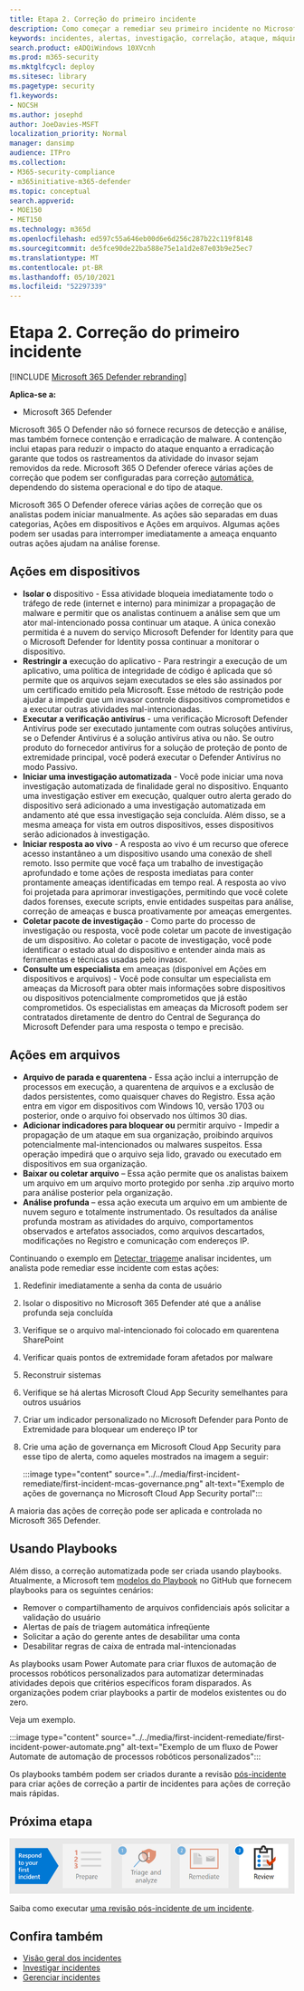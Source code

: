 ```yaml
---
title: Etapa 2. Correção do primeiro incidente
description: Como começar a remediar seu primeiro incidente no Microsoft 365 Defender.
keywords: incidentes, alertas, investigação, correlação, ataque, máquinas, dispositivos, usuários, identidades, identidade, caixa de correio, email, 365, microsoft, m365, resposta a incidentes, ataques cibernéticos
search.product: eADQiWindows 10XVcnh
ms.prod: m365-security
ms.mktglfcycl: deploy
ms.sitesec: library
ms.pagetype: security
f1.keywords:
- NOCSH
ms.author: josephd
author: JoeDavies-MSFT
localization_priority: Normal
manager: dansimp
audience: ITPro
ms.collection:
- M365-security-compliance
- m365initiative-m365-defender
ms.topic: conceptual
search.appverid:
- MOE150
- MET150
ms.technology: m365d
ms.openlocfilehash: ed597c55a646eb00d6e6d256c287b22c119f8148
ms.sourcegitcommit: de5fce90de22ba588e75e1a1d2e87e03b9e25ec7
ms.translationtype: MT
ms.contentlocale: pt-BR
ms.lasthandoff: 05/10/2021
ms.locfileid: "52297339"
---
```

# <a name="step-2-remediate-your-first-incident"></a>Etapa 2. Correção do primeiro incidente

[!INCLUDE [Microsoft 365 Defender rebranding](../includes/microsoft-defender.md)]

**Aplica-se a:**
- Microsoft 365 Defender

Microsoft 365 O Defender não só fornece recursos de detecção e análise, mas também fornece contenção e erradicação de malware. A contenção inclui etapas para reduzir o impacto do ataque enquanto a erradicação garante que todos os rastreamentos da atividade do invasor sejam removidos da rede.  Microsoft 365 O Defender oferece várias ações de correção que podem ser configuradas para correção [automática,](m365d-autoir.md) dependendo do sistema operacional e do tipo de ataque.

Microsoft 365 O Defender oferece várias ações de correção que os analistas podem iniciar manualmente. As ações são separadas em duas categorias, Ações em dispositivos e Ações em arquivos. Algumas ações podem ser usadas para interromper imediatamente a ameaça enquanto outras ações ajudam na análise forense.

## <a name="actions-on-devices"></a>Ações em dispositivos

- **Isolar o** dispositivo - Essa atividade bloqueia imediatamente todo o tráfego de rede (internet e interno) para minimizar a propagação de malware e permitir que os analistas continuem a análise sem que um ator mal-intencionado possa continuar um ataque. A única conexão permitida é a nuvem do serviço Microsoft Defender for Identity para que o Microsoft Defender for Identity possa continuar a monitorar o dispositivo. 
- **Restringir a** execução do aplicativo - Para restringir a execução de um aplicativo, uma política de integridade de código é aplicada que só permite que os arquivos sejam executados se eles são assinados por um certificado emitido pela Microsoft. Esse método de restrição pode ajudar a impedir que um invasor controle dispositivos comprometidos e a executar outras atividades mal-intencionadas.
- **Executar a verificação antivírus** - uma verificação Microsoft Defender Antivírus pode ser executado juntamente com outras soluções antivírus, se o Defender Antivírus é a solução antivírus ativa ou não. Se outro produto do fornecedor antivírus for a solução de proteção de ponto de extremidade principal, você poderá executar o Defender Antivírus no modo Passivo.
- **Iniciar uma investigação automatizada** - Você pode iniciar uma nova investigação automatizada de finalidade geral no dispositivo. Enquanto uma investigação estiver em execução, qualquer outro alerta gerado do dispositivo será adicionado a uma investigação automatizada em andamento até que essa investigação seja concluída. Além disso, se a mesma ameaça for vista em outros dispositivos, esses dispositivos serão adicionados à investigação.
- **Iniciar resposta ao vivo** - A resposta ao vivo é um recurso que oferece acesso instantâneo a um dispositivo usando uma conexão de shell remoto. Isso permite que você faça um trabalho de investigação aprofundado e tome ações de resposta imediatas para conter prontamente ameaças identificadas em tempo real. A resposta ao vivo foi projetada para aprimorar investigações, permitindo que você colete dados forenses, execute scripts, envie entidades suspeitas para análise, correção de ameaças e busca proativamente por ameaças emergentes.
- **Coletar pacote de investigação** - Como parte do processo de investigação ou resposta, você pode coletar um pacote de investigação de um dispositivo. Ao coletar o pacote de investigação, você pode identificar o estado atual do dispositivo e entender ainda mais as ferramentas e técnicas usadas pelo invasor. 
- **Consulte um especialista** em ameaças (disponível em Ações em dispositivos e arquivos) - Você pode consultar um especialista em ameaças da Microsoft para obter mais informações sobre dispositivos ou dispositivos potencialmente comprometidos que já estão comprometidos. Os especialistas em ameaças da Microsoft podem ser contratados diretamente de dentro do Central de Segurança do Microsoft Defender para uma resposta o tempo e precisão. 

## <a name="actions-on-files"></a>Ações em arquivos

- **Arquivo de parada e quarentena** - Essa ação inclui a interrupção de processos em execução, a quarentena de arquivos e a exclusão de dados persistentes, como quaisquer chaves do Registro. Essa ação entra em vigor em dispositivos com Windows 10, versão 1703 ou posterior, onde o arquivo foi observado nos últimos 30 dias. 
- **Adicionar indicadores para bloquear ou** permitir arquivo - Impedir a propagação de um ataque em sua organização, proibindo arquivos potencialmente mal-intencionados ou malwares suspeitos. Essa operação impedirá que o arquivo seja lido, gravado ou executado em dispositivos em sua organização.
- **Baixar ou coletar arquivo** – Essa ação permite que os analistas baixem um arquivo em um arquivo morto protegido por senha .zip arquivo morto para análise posterior pela organização.
- **Análise profunda** – essa ação executa um arquivo em um ambiente de nuvem seguro e totalmente instrumentado. Os resultados da análise profunda mostram as atividades do arquivo, comportamentos observados e artefatos associados, como arquivos descartados, modificações no Registro e comunicação com endereços IP. 

Continuando o exemplo em [Detectar, triagem](first-incident-analyze.md#analyze-your-first-incident)e analisar incidentes, um analista pode remediar esse incidente com estas ações:

1. Redefinir imediatamente a senha da conta de usuário
2. Isolar o dispositivo no Microsoft 365 Defender até que a análise profunda seja concluída
3. Verifique se o arquivo mal-intencionado foi colocado em quarentena SharePoint
4. Verificar quais pontos de extremidade foram afetados por malware
5. Reconstruir sistemas
6. Verifique se há alertas Microsoft Cloud App Security semelhantes para outros usuários
7. Criar um indicador personalizado no Microsoft Defender para Ponto de Extremidade para bloquear um endereço IP tor
8. Crie uma ação de governança em Microsoft Cloud App Security para esse tipo de alerta, como aqueles mostrados na imagem a seguir:

   :::image type="content" source="../../media/first-incident-remediate/first-incident-mcas-governance.png" alt-text="Exemplo de ações de governança no Microsoft Cloud App Security portal"::: 
 
A maioria das ações de correção pode ser aplicada e controlada no Microsoft 365 Defender. 

## <a name="using-playbooks"></a>Usando Playbooks

Além disso, a correção automatizada pode ser criada usando playbooks. Atualmente, a Microsoft tem [modelos do Playbook](https://github.com/microsoft/Microsoft-Cloud-App-Security/tree/master/Playbooks) no GitHub que fornecem playbooks para os seguintes cenários:

- Remover o compartilhamento de arquivos confidenciais após solicitar a validação do usuário
- Alertas de país de triagem automática infreqüente
- Solicitar a ação do gerente antes de desabilitar uma conta
- Desabilitar regras de caixa de entrada mal-intencionadas

As playbooks usam Power Automate para criar fluxos de automação de processos robóticos personalizados para automatizar determinadas atividades depois que critérios específicos foram disparados. As organizações podem criar playbooks a partir de modelos existentes ou do zero. 

Veja um exemplo.
 
:::image type="content" source="../../media/first-incident-remediate/first-incident-power-automate.png" alt-text="Exemplo de um fluxo de Power Automate de automação de processos robóticos personalizados"::: 
 
Os playbooks também podem ser criados durante a revisão [pós-incidente](first-incident-post.md) para criar ações de correção a partir de incidentes para ações de correção mais rápidas. 

## <a name="next-step"></a>Próxima etapa

[![Etapa 3: Saiba como executar uma revisão pós-incidente de um incidente](../../media/first-incident-overview/first-incident-path-step3.png)](first-incident-post.md)

Saiba como executar [uma revisão pós-incidente de um incidente](first-incident-post.md).

## <a name="see-also"></a>Confira também

- [Visão geral dos incidentes](incidents-overview.md)
- [Investigar incidentes](investigate-incidents.md)
- [Gerenciar incidentes](manage-incidents.md)
